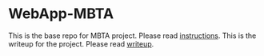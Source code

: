 # WebApp-MBTA
 This is the base repo for MBTA project. Please read [instructions](instructions.md). 
 This is the writeup for the project. Please read [writeup](writeup.md).
